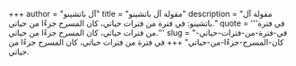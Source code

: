 +++
author = "آل باتشينو"
title = "مقولة آل باتشينو"
description = "مقولة آل باتشينو: في فترة من فترات حياتي، كان المسرح جزءًا من حياتي."
quote = '''في فترة من فترات حياتي، كان المسرح جزءًا من حياتي.''' 
slug = "في-فترة-من-فترات-حياتي-كان-المسرح-جزءًا-من-حياتي"
+++
في فترة من فترات حياتي، كان المسرح جزءًا من حياتي.
